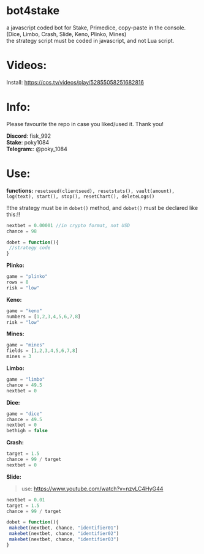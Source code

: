 # bot4stake  <br /> 
a javascript coded bot for Stake, Primedice, copy-paste in the console. (Dice, Limbo, Crash, Slide, Keno, Plinko, Mines)<br />
the strategy script must be coded in javascript, and not Lua script. 

# Videos: <br /> 
Install: https://cos.tv/videos/play/52855058251682816 <br />

# Info: <br />
Please favourite the repo in case you liked/used it. Thank you!

<b>Discord</b>: fisk_992 <br />
<b>Stake</b>: poky1084 <br />
<b>Telegram:</b>: @poky_1084


# Use: <br />

<b>functions:</b> `resetseed(clientseed), resetstats(), vault(amount), log(text), start(), stop(), resetChart(), deleteLogs()`

!!the strategy must be in `dobet()` method, and `dobet()` must be declared like this:!!
```javascript
nextbet = 0.00001 //in crypto format, not USD
chance = 98

dobet = function(){
 //strategy code
}
```


<b>Plinko: </b>
```javascript
game = "plinko"
rows = 8
risk = "low" 
```
<b>Keno:</b>
```javascript
game = "keno"
numbers = [1,2,3,4,5,6,7,8]
risk = "low" 
```
<b>Mines:</b>
```javascript
game = "mines"
fields = [1,2,3,4,5,6,7,8]
mines = 3 
```
<b>Limbo:</b>
```javascript
game = "limbo"
chance = 49.5
nextbet = 0 
```
<b>Dice:</b>
```javascript
game = "dice"
chance = 49.5
nextbet = 0
bethigh = false
 ```
<b>Crash:</b>
```javascript
target = 1.5
chance = 99 / target
nextbet = 0 
```
<b>Slide:</b>
> use: https://www.youtube.com/watch?v=nzvLC4HyG44 <br />
```javascript
nextbet = 0.01
target = 1.5
chance = 99 / target

dobet = function(){
 makebet(nextbet, chance, "identifier01")
 makebet(nextbet, chance, "identifier02")
 makebet(nextbet, chance, "identifier03")
}
```

